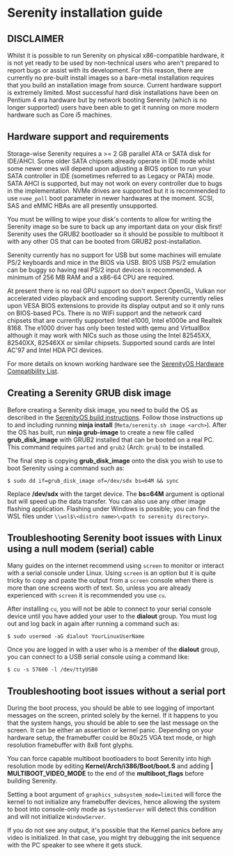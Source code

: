 # Serenity installation guide

## DISCLAIMER

Whilst it is possible to run Serenity on physical x86-compatible hardware, it is not yet ready to be used by non-technical users who aren't prepared to report bugs or assist with its development. For this reason, there are currently no pre-built install images so a bare-metal installation requires that you build an installation image from source. Current hardware support is extremely limited. Most successful hard disk installations have been on Pentium 4 era hardware but by network booting Serenity (which is no longer supported) users have been able to get it running on more modern hardware such as Core i5 machines.


## Hardware support and requirements

Storage-wise Serenity requires a >= 2 GB parallel ATA or SATA disk for IDE/AHCI. Some older SATA chipsets already operate in IDE mode whilst some newer ones will depend upon adjusting a BIOS option to run your SATA controller in IDE (sometimes referred to as Legacy or PATA) mode. SATA AHCI is supported, but may not work on every controller due to bugs in the implementation.
NVMe drives are supported but it is recommended to use `nvme_poll` boot parameter in newer hardwares at the moment. SCSI, SAS and eMMC HBAs are all presently unsupported.

You must be willing to wipe your disk's contents to allow for writing the Serenity image so be sure to back up any important data on your disk first! Serenity uses the GRUB2 bootloader so it should be possible to multiboot it with any other OS that can be booted from GRUB2 post-installation.

Serenity currently has no support for USB but some machines will emulate PS/2 keyboards and mice in the BIOS via USB. BIOS USB PS/2 emulation can be buggy so having real PS/2 input devices is recommended. A minimum of 256 MB RAM and a x86-64 CPU are required.

At present there is no real GPU support so don't expect OpenGL, Vulkan nor accelerated video playback and encoding support. Serenity currently relies upon VESA BIOS extensions to provide its display output and so it only runs on BIOS-based PCs. There is no WiFi support and the network card chipsets that are currently supported: Intel e1000, Intel e1000e and Realtek 8168. The e1000 driver has only been tested with qemu and VirtualBox although it may work with NICs such as those using the Intel 82545XX, 82540XX, 82546XX or similar chipsets. Supported sound cards are Intel AC'97 and Intel HDA PCI devices.

For more details on known working hardware see the [SerenityOS Hardware Compatibility List](HardwareCompatibility.md).

## Creating a Serenity GRUB disk image

Before creating a Serenity disk image, you need to build the OS as described in the [SerenityOS build instructions](BuildInstructions.md). Follow those instructions up to and including running **ninja install** (`Meta/serenity.sh image <arch>`). After the OS has built, run **ninja grub-image** to create a new file called **grub_disk_image** with GRUB2 installed that can be booted on a real PC. This command requires `parted` and `grub2` (Arch: `grub`) to be installed.

The final step is copying **grub_disk_image** onto the disk you wish to use to boot Serenity using a command such as:

```
$ sudo dd if=grub_disk_image of=/dev/sdx bs=64M && sync
```

Replace **/dev/sdx** with the target device. The **bs=64M** argument is optional but will speed up the data transfer. You can also use any other image flashing application. Flashing under Windows is possible; you can find the WSL files under `\\wsl$\<distro name>\<path to serenity directory>`.

## Troubleshooting Serenity boot issues with Linux using a null modem (serial) cable

Many guides on the internet recommend using `screen` to monitor or interact with a serial console under Linux. Using `screen` is an option but it is quite tricky to copy and paste the output from a `screen` console when there is more than one screens worth of text. So, unless you are already experienced with `screen` it is recommended you use `cu`.

After installing `cu`, you will not be able to connect to your serial console device until you have added your user to the **dialout** group. You must log out and log back in again after running a command such as:

```
$ sudo usermod -aG dialout YourLinuxUserName
```

Once you are logged in with a user who is a member of the **dialout** group, you can connect to a USB serial console using a command like:

```
$ cu -s 57600 -l /dev/ttyUSB0
```

## Troubleshooting boot issues without a serial port

During the boot process, you should be able to see logging of important messages on the screen, printed solely by the kernel.
If it happens to you that the system hangs, you should be able to see the last message on the screen. It can be either
an assertion or kernel panic. Depending on your hardware setup, the framebuffer could be 80x25 VGA text mode, or high resolution
framebuffer with 8x8 font glyphs.

You can force capable multiboot bootloaders to boot Serenity into high resolution mode by editing **Kernel/Arch/i386/Boot/boot.S** and 
adding **| MULTIBOOT_VIDEO_MODE** to the end of the **multiboot_flags** before building Serenity.

Setting a boot argument of `graphics_subsystem_mode=limited` will force the kernel to not initialize any framebuffer devices, hence allowing the system to boot into console-only mode as `SystemServer` will detect this condition and will not initialize `WindowServer`.

If you do not see any output, it's possible that the Kernel panics before any video is initialized. In that case, you might try debugging the init sequence with the PC speaker to see where it gets stuck.
